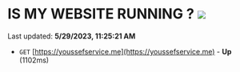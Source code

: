 # IS MY WEBSITE RUNNING ? [![](https://img.shields.io/static/v1?label=Sponsor&message=%E2%9D%A4&logo=GitHub&color=%23fe8e86)](https://github.com/sponsors/<username>)

Last updated: **5/29/2023, 11:25:21 AM**

- `GET` [https://youssefservice.me](https://youssefservice.me) - **Up** (1102ms)
